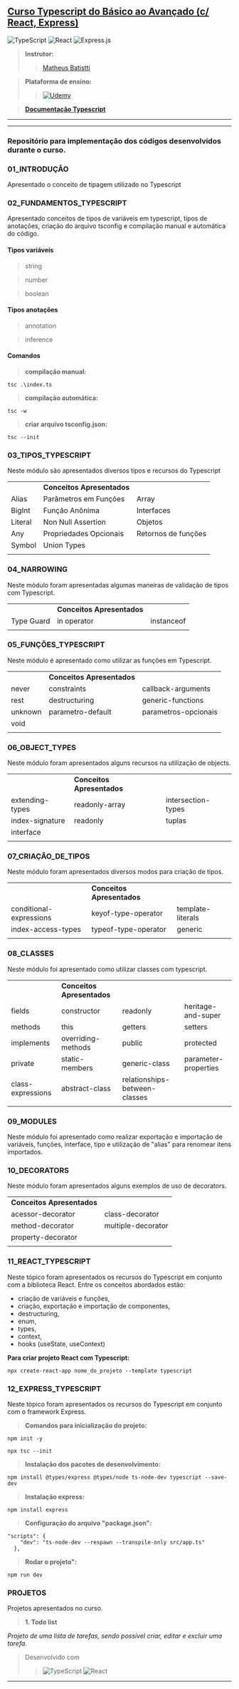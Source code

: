 ## **[Curso Typescript do Básico ao Avançado (c/ React, Express)](https://www.udemy.com/course/typescript-do-basico-ao-avancado-c-react-express/)** 
![TypeScript](https://img.shields.io/badge/typescript-%23007ACC.svg?style=for-the-badge&logo=typescript&logoColor=white)
![React](https://img.shields.io/badge/react-%2320232a.svg?style=for-the-badge&logo=react&logoColor=%2361DAFB)
![Express.js](https://img.shields.io/badge/express.js-%23404d59.svg?style=for-the-badge&logo=express&logoColor=%2361DAFB)


>**Instrutor:**
>>[Matheus Batistti](https://www.udemy.com/user/matheus-battisti/)

>**Plataforma de ensino:**
>>[![Udemy](https://img.shields.io/badge/Udemy-A435F0?style=for-the-badge&logo=Udemy&logoColor=white)](https://www.udemy.com) 

>[<u>**Documentação Typescript**</u>](https://www.typescriptlang.org/)

<hr/>
<hr/>

### **Repositório para implementação dos códigos desenvolvidos durante o curso.** <br/>

### **01_INTRODUÇÃO**

Apresentado o conceito de tipagem utilizado no Typescript


### **02_FUNDAMENTOS_TYPESCRIPT**

Apresentado conceitos de tipos de variáveis em typescript, tipos de anotações, criação do arquivo tsconfig e compilação manual e automática do código.

#### **Tipos variáveis**

> string

> number

> boolean

#### **Tipos anotações**

> annotation

> inference


#### **Comandos**

> **compilação manual:** 

```
tsc .\index.ts
```

> **compilação automática:** 

```
tsc -w
```

> **criar arquivo tsconfig.json:** 

```
tsc --init
```

### **03_TIPOS_TYPESCRIPT**

Neste módulo são apresentados diversos tipos e recursos do Typescript


|   |   |   |
|---|---|---|
|   | **Conceitos Apresentados** |   |
| Alias |  Parâmetros em Funções | Array |
| BigInt | Função Anônima | Interfaces |
| Literal | Non Null Assertion | Objetos |
| Any | Propriedades Opcionais | Retornos de funções |
| Symbol | Union Types |  |
|   |   |   |


### **04_NARROWING**

Neste módulo foram apresentadas algumas maneiras de validação de tipos com Typescript.


|   |   |   |
|---|---|---|
|   | **Conceitos Apresentados** |   |
| Type Guard |  in operator | instanceof | 
|   |   |   |

### **05_FUNÇÕES_TYPESCRIPT**

Neste módulo é apresentado como utilizar as funções em Typescript.


|   |   |   |
|---|---|---|
|   | **Conceitos Apresentados** |   |
| never |  constraints | callback-arguments |
| rest | destructuring | generic-functions |
| unknown | parametro-default | parametros-opcionais |
| void 
|   |   |   |

### **06_OBJECT_TYPES**

Neste módulo foram apresentados alguns recursos na utilização de objects.


|   |   |   |
|---|---|---|
|   | **Conceitos Apresentados** |   |
| extending-types |  readonly-array | intersection-types |
| index-signature | readonly | tuplas |
| interface | 
|   |   |   |

### **07_CRIAÇÃO_DE_TIPOS**

Neste módulo foram apresentados diversos modos para criação de tipos.


|   |   |   |
|---|---|---|
|   | **Conceitos Apresentados** |   |
| conditional-expressions |  keyof-type-operator | template-literals |
| index-access-types | typeof-type-operator | generic |
|   |   |   |


### **08_CLASSES**

Neste módulo foi apresentado como utilizar classes com typescript.


|   |   |   |   |
|---|---|---|---|
|   | **Conceitos Apresentados** |   |
| fields |  constructor | readonly | heritage-and-super |
| methods | this | getters | setters |
| implements | overriding-methods | public | protected |
| private | static-members | generic-class | parameter-properties |
| class-expressions | abstract-class | relationships-between-classes |  |
|   |   |   |   |


### **09_MODULES**

Neste módulo foi apresentado como realizar exportação e importação de variáveis, funções, interface, tipo e utilização de "alias" para renomear itens importados.


### **10_DECORATORS**

Neste módulo foram apresentados alguns exemplos de uso de decorators.


|   |   |
|---|---|
|   **Conceitos Apresentados** |   |
| acessor-decorator |  class-decorator | 
| method-decorator | multiple-decorator | 
| property-decorator |  | 
|   |   |   

### **11_REACT_TYPESCRIPT**

Neste tópico foram apresentados os recursos do Typescript em conjunto com a biblioteca React.
Entre os conceitos abordados estão:
- criação de variáveis e funções, 
- criação, exportação e importação de componentes,
- destructuring,
- enum,
- types,
- context,
- hooks (useState, useContext)

**Para criar projeto React com Typescript:** 

```
npx create-react-app nome_do_projeto --template typescript
```

### **12_EXPRESS_TYPESCRIPT**

Neste tópico foram apresentados os recursos do Typescript em conjunto com o framework Express.

> **Comandos para inicialização do projeto:** 

```
npm init -y
```

```
npx tsc --init
```

> **Instalação dos pacotes de desenvolvimento:** 

```
npm install @types/express @types/node ts-node-dev typescript --save-dev
```

> **Instalação express:** 

```
npm install express
```

> **Configuração do arquivo "package.json":** 

```
"scripts": {
    "dev": "ts-node-dev --respawn --transpile-only src/app.ts"
  },
```

> **Rodar o projeto":** 

```
npm run dev
```

### **PROJETOS**

Projetos apresentados no curso.

>**1. Todo list**

_Projeto de uma lista de tarefas, sendo possível criar, editar e excluir uma tarefa._

>Desenvolvido com 
>>![TypeScript](https://img.shields.io/badge/typescript-%23007ACC.svg?style=for-the-badge&logo=typescript&logoColor=white)
![React](https://img.shields.io/badge/react-%2320232a.svg?style=for-the-badge&logo=react&logoColor=%2361DAFB)

---



